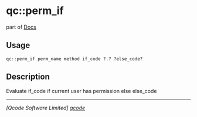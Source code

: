 qc::perm_if
===========

part of [Docs](.)

Usage
-----
`qc::perm_if perm_name method if_code ?.? ?else_code?`

Description
-----------
Evaluate if_code if current user has permission else else_code

----------------------------------
*[Qcode Software Limited] [qcode]*

[qcode]: http://www.qcode.co.uk "Qcode Software"